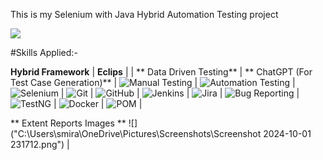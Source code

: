 This is my Selenium with Java Hybrid Automation Testing project 

![](https://www.qedgetech.com/wp-content/uploads/selenium-java-course-1-300x180.png)


#Skills Applied:-


**Hybrid Framework**  |  **Eclips** | | ** Data Driven Testing**  | ** ChatGPT (For Test Case Generation)**  |
 ![Manual Testing](https://img.shields.io/badge/-Manual_Testing-007ACC?style=for-the-badge&logo=appveyor) |
 ![Automation Testing](https://img.shields.io/badge/-Automation_Testing-007ACC?style=for-the-badge&logo=appveyor) |
 ![Selenium](https://img.icons8.com/color/48/000000/selenium-test-automation.png) |
  ![Git](https://img.icons8.com/color/48/000000/git.png) |
 ![GitHub](https://img.icons8.com/material-outlined/48/000000/github.png) |
 ![Jenkins](https://img.icons8.com/color/48/000000/jenkins.png) |
 ![Jira](https://img.icons8.com/color/48/000000/jira.png) |
 ![Bug Reporting](https://img.icons8.com/color/48/000000/bug.png) |
 ![TestNG](https://img.icons8.com/color/48/000000/test-passed.png) |
![Docker](https://img.icons8.com/color/48/000000/docker.png) |
![POM](https://img.icons8.com/color/48/000000/data-in-both-directions.png) |

** Extent Reports Images **
![] ("C:\Users\smira\OneDrive\Pictures\Screenshots\Screenshot 2024-10-01 231712.png") |



 

